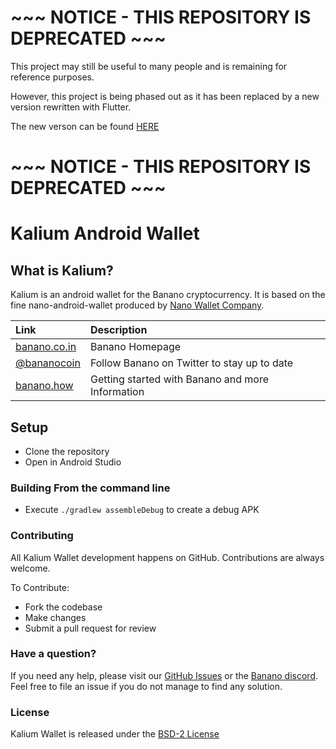 # ~~~ NOTICE - THIS REPOSITORY IS DEPRECATED ~~~

This project may still be useful to many people and is remaining for reference purposes.

However, this project is being phased out as it has been replaced by a new version rewritten with Flutter.

The new verson can be found [HERE](https://github.com/BananoCoin/kalium_wallet_flutter)

# ~~~ NOTICE - THIS REPOSITORY IS DEPRECATED ~~~

# Kalium Android Wallet

## What is Kalium?

Kalium is an android wallet for the Banano cryptocurrency. It is based on the fine nano-android-wallet produced by [Nano Wallet Company](https://nanowalletcompany.com/).

| Link | Description |
| :----- | :------ |
[banano.co.in](https://banano.co.in) | Banano Homepage
[@bananocoin](https://twitter.com/bananocoin) | Follow Banano on Twitter to stay up to date
[banano.how](https://banano.how) | Getting started with Banano and more Information

## Setup

* Clone the repository
* Open in Android Studio

### Building From the command line

* Execute `./gradlew assembleDebug` to create a debug APK

### Contributing

All Kalium Wallet development happens on GitHub. Contributions are always welcome.

To Contribute:

* Fork the codebase
* Make changes
* Submit a pull request for review

### Have a question?

If you need any help, please visit our [GitHub Issues](https://github.com/BananoCoin/kalium-android-wallet/issues) or the [Banano discord](https://chat.banano.co.in). Feel free to file an issue if you do not manage to find any solution.

### License

Kalium Wallet is released under the [BSD-2 License](https://github.com/BananoCoin/kalium-android-wallet/blob/master/LICENSE)
